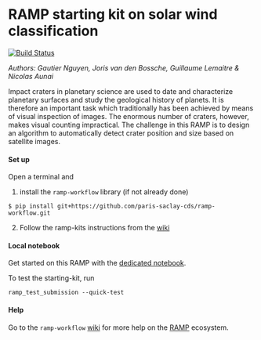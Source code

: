 # RAMP starting kit on solar wind classification

[![Build Status](https://travis-ci.org/ramp-kits/solar_wind.svg?branch=master)](https://travis-ci.org/ramp-kits/solar_wind)

_Authors: Gautier Nguyen, Joris van den Bossche, Guillaume Lemaitre & Nicolas Aunai_

Impact craters in planetary science are used to date and characterize planetary surfaces and study the geological history of planets. It is therefore an important task which traditionally has been achieved by means of visual inspection of images. The enormous number of craters, however, makes visual counting impractical. The challenge in this RAMP is to design an algorithm to automatically detect crater position and size based on satellite images.

#### Set up

Open a terminal and

1. install the `ramp-workflow` library (if not already done)
  ```
  $ pip install git+https://github.com/paris-saclay-cds/ramp-workflow.git
  ```
  
2. Follow the ramp-kits instructions from the [wiki](https://github.com/paris-saclay-cds/ramp-workflow/wiki/Getting-started-with-a-ramp-kit)

#### Local notebook

Get started on this RAMP with the [dedicated notebook](solar_wind_starting_kit.ipynb).

To test the starting-kit, run


```
ramp_test_submission --quick-test
```


#### Help
Go to the `ramp-workflow` [wiki](https://github.com/paris-saclay-cds/ramp-workflow/wiki) for more help on the [RAMP](http:www.ramp.studio) ecosystem.



